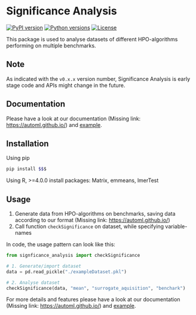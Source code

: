 # Significance Analysis

[![PyPI version](https://img.shields.io/pypi/v/neural-pipeline-search?color=informational)](https://pypi.org/project/neural-pipeline-search/)
[![Python versions](https://img.shields.io/pypi/pyversions/neural-pipeline-search)](https://pypi.org/project/neural-pipeline-search/)
[![License](https://img.shields.io/pypi/l/neural-pipeline-search?color=informational)](LICENSE)

This package is used to analyse datasets of different HPO-algorithms performing on multiple benchmarks.

## Note

As indicated with the `v0.x.x` version number, Significance Analysis is early stage code and APIs might change in the future.

## Documentation

Please have a look at our documentation (Missing link: https://automl.github.io/) and [example](sign_analysis_example).

## Installation

Using pip

```bash
pip install $$$
```

Using R, >=4.0.0
install packages: Matrix, emmeans, lmerTest

## Usage

1. Generate data from HPO-algorithms on benchmarks, saving data according to our format (Missing link: https://automl.github.io/)
1. Call function `checkSignificance` on dataset, while specifying variable-names

In code, the usage pattern can look like this:

```python
from signficance_analysis import checkSignificance

# 1. Generate/import dataset
data = pd.read_pickle("./exampleDataset.pkl")

# 2. Analyse dataset
checkSignificance(data, "mean", "surrogate_aquisition", "benchark")
```

For more details and features please have a look at our documentation (Missing link: https://automl.github.io/) and [example](sign_analysis_example).
